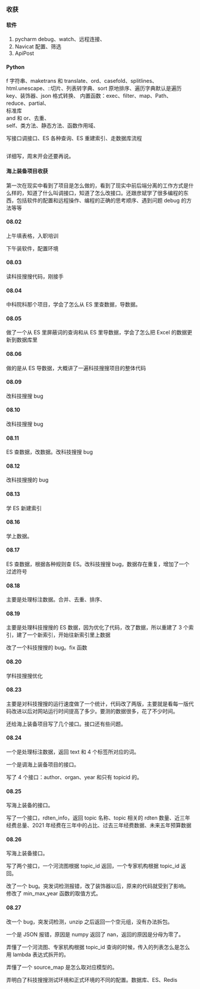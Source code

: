 
### 收获  

#### 软件
1. pycharm debug、watch、远程连接、
2. Navicat 配置、筛选  
3. ApiPost  

#### Python  

f 字符串、maketrans 和 translate、ord、casefold、splitlines、html.unescape、::切片、列表转字典、sort 原地排序、遍历字典默认是遍历 key、装饰器、json 格式转换、
内置函数：exec、filter、map、Path、reduce、partial、  
标准库  
and 和 or、去重、  
self、类方法、静态方法、函数作用域、  



写接口调接口、ES 各种查询、ES 重建索引、走数据库流程  

```python

```


详细写，周末开会还要再说。  


#### 海上装备项目收获  

第一次在现实中看到了项目是怎么做的，看到了现实中前后端分离的工作方式是什么样的，知道了什么叫调接口，知道了怎么改接口。还跟彦斌学了很多编程的东西，包括软件的配置和远程操作、编程的正确的思考顺序、遇到问题 debug 的方法等等


#### 08.02  

上午填表格，入职培训  

下午装软件，配置环境  


#### 08.03  

读科技搜搜代码，刚接手  


#### 08.04  

中科院科那个项目，学会了怎么从 ES 里查数据，导数据。  


#### 08.05  

做了一个从 ES 里屏蔽词的查询和从 ES 里导数据，学会了怎么把 Excel 的数据更新到数据库里  


#### 08.06  

做的是从 ES 导数据，大概讲了一遍科技搜搜项目的整体代码  


#### 08.09  

改科技搜搜 bug   


#### 08.10  

改科技搜搜 bug   


#### 08.11  

ES 查数据，改数据。改科技搜搜 bug   


#### 08.12 

改科技搜搜的 bug  


#### 08.13  

学 ES 新建索引  


#### 08.16  

学上数据。  


#### 08.17  

ES 查数据，根据各种规则查 ES。改科技搜搜 bug，数据存在重复，增加了一个过滤符号  


#### 08.18  

主要是处理标注数据。合并、去重、排序、  


#### 08.19  

主要是处理科技搜搜的 ES 数据，因为优化了代码，改了数据，所以重建了 3 个索引，建了一个新索引，开始往新索引里上数据  

改了一个科技搜搜的 bug。fix 函数  


#### 08.20  

学科技搜搜优化  


#### 08.23  

主要是对科技搜搜的运行速度做了一个统计，代码改了两版，主要就是看每一版代码改进以后对网站运行时间提高了多少。要测的数据很多，花了不少时间。  

还给海上装备项目写了几个接口。接口还有些问题。  


#### 08.24  

一个是处理标注数据，返回 text 和 4 个标签所对应的词。  

一个是调海上装备项目的接口。   

写了 4 个接口：author、organ、year 和只有 topicid 的。  


#### 08.25  

写海上装备的接口。  

写了一个接口，rdten_info，返回 topic 名称、topic 相关的 rdten 数量、近三年经费总量、2021 年经费在三年中的占比、过去三年经费数据、未来五年预算数据  


#### 08.26  

写海上装备接口。  

写了两个接口，一个河流图根据 topic_id 返回，一个专家机构根据 topic_id 返回。    

改了一个 bug。突发词检测报错，改了装饰器以后，原来的代码就受到了影响。修改了 min_max_year 函数的取值方式。  


#### 08.27  

改一个 bug，突发词检测，unzip 之后返回一个空元组，没有办法拆包。  

一个是 JSON 报错，原因是 numpy 返回了 nan，返回的原因是分母为零了。  

弄懂了一个河流图、专家机构根据 topic_id 查询的时候，传入的列表怎么是怎么用 lambda 表达式拆开的。  

弄懂了一个 source_map 是怎么取对应模型的。  

弄明白了科技搜搜测试环境和正式环境的不同的配置。数据库、ES、Redis  



